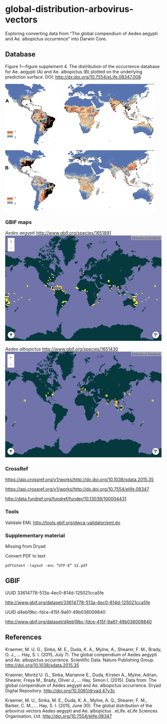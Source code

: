 # global-distribution-arbovirus-vectors

Exploring converting data from “The global compendium of Aedes aegypti and Ae. albopictus occurrence” into Darwin Core.

## Database

Figure 1—figure supplement 4.
The distribution of the occurrence database for Ae. aegypti (A) and Ae. albopictus (B) plotted on the underlying prediction surface.
DOI: http://dx.doi.org/10.7554/eLife.08347.008

![Map](https://github.com/rdmpage/global-distribution-arbovirus-vectors/raw/master/docs/elife-08347-fig1-figsupp4-v3-480w.jpg)


### GBIF maps

_Aedes aegypti_ http://www.gbif.org/species/1651891
![Map](https://github.com/rdmpage/global-distribution-arbovirus-vectors/raw/master/docs/1651891.png)

_Aedes albopictus_ http://www.gbif.org/species/1651430
![Map](https://github.com/rdmpage/global-distribution-arbovirus-vectors/raw/master/docs/1651430.png)

### CrossRef

https://api.crossref.org/v1/works/http://dx.doi.org/10.1038/sdata.2015.35

https://api.crossref.org/v1/works/http://dx.doi.org/10.7554/elife.08347

http://data.fundref.org/fundref/funder/10.13039/100004431

### Tools

Validate EML http://tools.gbif.org/dwca-validator/eml.do

### Supplementary material

Missing from Dryad

Convert PDF to text
```
pdftotext -layout -enc “UTF-8” SI.pdf 
```

## GBIF

UUID 33614778-513a-4ec0-814d-125021cca5fe

http://www.gbif.org/dataset/33614778-513a-4ec0-814d-125021cca5fe

UUID d4eb19bc-fdce-415f-9a61-49b036009840

http://www.gbif.org/dataset/d4eb19bc-fdce-415f-9a61-49b036009840

## References

Kraemer, M. U. G., Sinka, M. E., Duda, K. A., Mylne, A., Shearer, F. M., Brady, O. J., … Hay, S. I. (2015, July 7). The global compendium of Aedes aegypti and Ae. albopictus occurrence. Scientific Data. Nature Publishing Group. http://doi.org/10.1038/sdata.2015.35

Kraemer, Moritz U. G., Sinka, Marianne E., Duda, Kirsten A., Mylne, Adrian, Shearer, Freya M., Brady, Oliver J., … Hay, Simon I. (2015). Data from: The global compendium of Aedes aegypti and Ae. albopictus occurrence. Dryad Digital Repository. http://doi.org/10.5061/dryad.47v3c

Kraemer, M. U., Sinka, M. E., Duda, K. A., Mylne, A. Q., Shearer, F. M., Barker, C. M., … Hay, S. I. (2015, June 30). The global distribution of the arbovirus vectors Aedes aegypti and Ae. albopictus . eLife. eLife Sciences Organisation, Ltd. http://doi.org/10.7554/elife.08347